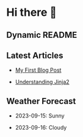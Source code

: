 # Hi there 👋

## Dynamic README

## Latest Articles




- [My First Blog Post](https://myblog.com/first-post)

- [Understanding Jinja2](https://myblog.com/jinja2)


## Weather Forecast




- 2023-09-15: Sunny

- 2023-09-16: Cloudy
